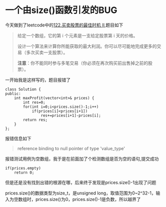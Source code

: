 # 一个由size()函数引发的BUG
今天做到了leetcode中的[122.买卖股票的最佳时机 II](https://leetcode-cn.com/problems/best-time-to-buy-and-sell-stock-ii/description/),题目如下
>给定一个数组，它的第 i 个元素是一支给定股票第 i 天的价格。
>
>设计一个算法来计算你所能获取的最大利润。你可以尽可能地完成更多的交易（多次买卖一支股票）。
>
>**注意**：你不能同时参与多笔交易（你必须在再次购买前出售掉之前的股票）。

一开始我是这样写的，题目报错了
```
class Solution {
public:
    int maxProfit(vector<int>& prices) {
        int res=0;
        for(int i=0;i<prices.size()-1;i++)
            if(prices[i]<prices[i+1])
                res+=prices[i+1]-prices[i];
        return res;
    }
};
```
报错信息如下
>reference binding to null pointer of type 'value_type'

报错测试用例为空数组，我于是在前面加了个检测数组是否为空的语句,提交成功

```
if(prices.empty)
    return 0;
```
但是还是没有找到出错的根源在哪，后来终于发现是prices.size()-1出现了问题

prices.size()的数据类型为size_t，是unsigned long，取值范围为0~2^32-1，输入为空数组时，prices.size()为0，prices.size()-1是负数，所以越界了
